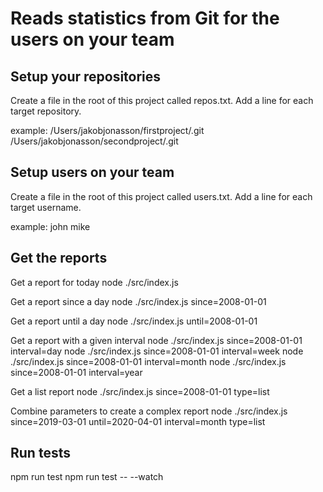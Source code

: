# Reads statistics from Git for the users on your team

## Setup your repositories

Create a file in the root of this project called repos.txt.
Add a line for each target repository.

example:
/Users/jakobjonasson/firstproject/.git
/Users/jakobjonasson/secondproject/.git

## Setup users on your team

Create a file in the root of this project called users.txt.
Add a line for each target username.

example:
john
mike

## Get the reports

Get a report for today
node ./src/index.js

Get a report since a day
node ./src/index.js since=2008-01-01

Get a report until a day
node ./src/index.js until=2008-01-01

Get a report with a given interval
node ./src/index.js since=2008-01-01 interval=day
node ./src/index.js since=2008-01-01 interval=week
node ./src/index.js since=2008-01-01 interval=month
node ./src/index.js since=2008-01-01 interval=year

Get a list report
node ./src/index.js since=2008-01-01 type=list

Combine parameters to create a complex report
node ./src/index.js since=2019-03-01 until=2020-04-01 interval=month type=list

## Run tests

npm run test
npm run test -- --watch
